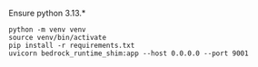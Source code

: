 Ensure python 3.13.*

```
python -m venv venv
source venv/bin/activate
pip install -r requirements.txt
uvicorn bedrock_runtime_shim:app --host 0.0.0.0 --port 9001

```
